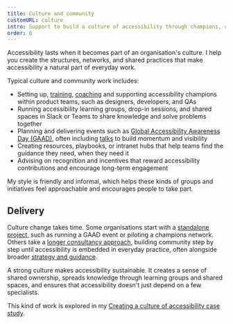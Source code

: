 ```yaml
---
title: Culture and community
customURL: culture
intro: Support to build a culture of accessibility through champions, community, and everyday practice.
order: 6
---
```


Accessibility lasts when it becomes part of an organisation's culture. I help you create the structures, networks, and shared practices that make accessibility a natural part of everyday work.

Typical culture and community work includes:

- Setting up, [training](/services/training), [coaching](/services/coaching) and supporting accessibility champions within product teams, such as designers, developers, and QAs
- Running accessibility learning groups, drop-in sessions, and shared spaces in Slack or Teams to share knowledge and solve problems together
- Planning and delivering events such as [Global Accessibility Awareness Day (GAAD)](/portfolio/scaling-accessibility-awareness-at-sage-five-years-of-gaad), often including [talks](/services/talks) to build momentum and visibility
- Creating resources, playbooks, or intranet hubs that help teams find the guidance they need, when they need it
- Advising on recognition and incentives that reward accessibility contributions and encourage long-term engagement

My style is friendly and informal, which helps these kinds of groups and initiatives feel approachable and encourages people to take part.

## Delivery

Culture change takes time. Some organisations start with a [standalone project](/approaches/projects), such as running a GAAD event or piloting a champions network. Others take a [longer consultancy approach](/approaches/consultancy), building community step by step until accessibility is embedded in everyday practice, often alongside broader [strategy and guidance](/services/strategy).

A strong culture makes accessibility sustainable. It creates a sense of shared ownership, spreads knowledge through learning groups and shared spaces, and ensures that accessibility doesn't just depend on a few specialists.

This kind of work is explored in my [Creating a culture of accessibility case study](https://www.tempertemper.net/portfolio/creating-a-culture-of-accessibility).
